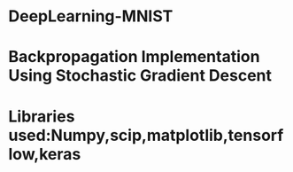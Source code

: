 # DeepLearning-MNIST
# Backpropagation Implementation Using Stochastic Gradient Descent

# Libraries used:Numpy,scip,matplotlib,tensorflow,keras

